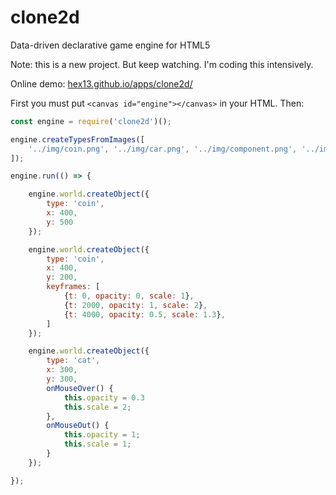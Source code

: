# clone2d
Data-driven declarative game engine for HTML5

Note: this is a new project. But keep watching. I'm coding this intensively.

Online demo: [hex13.github.io/apps/clone2d/](hex13.github.io/apps/clone2d/)

First you must put `<canvas id="engine"></canvas>` in your HTML. Then:

```javascript
const engine = require('clone2d')();

engine.createTypesFromImages([
    '../img/coin.png', '../img/car.png', '../img/component.png', '../img/cat.png',
]);

engine.run(() => {

    engine.world.createObject({
        type: 'coin',
        x: 400,
        y: 500
    });

    engine.world.createObject({
        type: 'coin',
        x: 400,
        y: 200,
        keyframes: [
            {t: 0, opacity: 0, scale: 1},
            {t: 2000, opacity: 1, scale: 2},
            {t: 4000, opacity: 0.5, scale: 1.3},
        ]
    });

    engine.world.createObject({
        type: 'cat',
        x: 300,
        y: 300,
        onMouseOver() {
            this.opacity = 0.3
            this.scale = 2;
        },
        onMouseOut() {
            this.opacity = 1;
            this.scale = 1;
        }
    });

});
```
